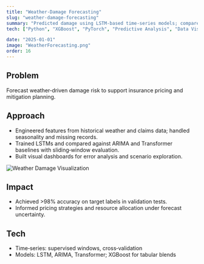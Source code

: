 ```yaml
---
title: "Weather‑Damage Forecasting"
slug: "weather-damage-forecasting"
summary: "Predicted damage using LSTM‑based time‑series models; compared ARIMA, LSTM, and Transformer approaches."
tech: ["Python", "XGBoost", "PyTorch", "Predictive Analysis", "Data Visualization", "Data Analysis", "LSTM"]

date: "2025-01-01"
image: "WeatherForecasting.png"
order: 16
---
```

## Problem
Forecast weather‑driven damage risk to support insurance pricing and mitigation planning.

## Approach
- Engineered features from historical weather and claims data; handled seasonality and missing records.
- Trained LSTMs and compared against ARIMA and Transformer baselines with sliding‑window evaluation.
- Built visual dashboards for error analysis and scenario exploration.

![Weather Damage Visualization](/WeatherForecasting.png)

## Impact
- Achieved >98% accuracy on target labels in validation tests.
- Informed pricing strategies and resource allocation under forecast uncertainty.

## Tech
- Time‑series: supervised windows, cross‑validation
- Models: LSTM, ARIMA, Transformer; XGBoost for tabular blends
